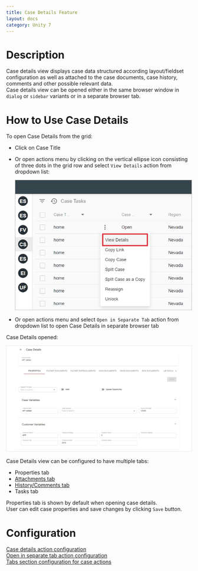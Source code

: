 ```yaml
---
title: Case Details Feature
layout: docs
category: Unity 7
---
```

# Description

Case details view displays case data structured according layout/fieldset configuration as well as attached to the case documents, case history, comments and other possible relevant data.  
Case details view can be opened either in the same browser window in `dialog` or `sidebar` variants or in a separate browser tab.

# How to Use Case Details

To open Case Details from the grid:

- Click on Case Title
- Or open actions menu by clicking on the vertical ellipse icon consisting of three dots in the grid row and select `View Details` action from dropdown list:
   
    ![context-menu](case-details/images/context-menu.png)
     
- Or open actions menu and select `Open in Separate Tab` action from dropdown list to open Case Details in separate browser tab

Case Details opened:

![case-details](case-details/images/case-details.png)

Case Details view can be configured to have multiple tabs: 
- Properties tab
- [Attachments tab](case-attachments)
- [History/Comments tab](history-comments-tab)
- Tasks tab

Properties tab is shown by default when opening case details.  
User can edit case properties and save changes by clicking `Save` button.

# Configuration

[Case details action configuration](../../configuration/actions/case-details)  
[Open in separate tab action configuration](../../configuration/actions/open-in-separate-tab)  
[Tabs section configuration for case actions](../../configuration/tags-list/views-tag#tabs-section-configuration-for-case-actions)  